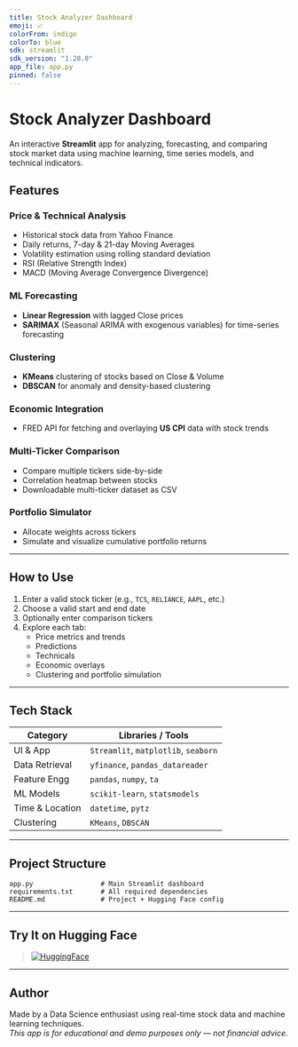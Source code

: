 ```yaml
---
title: Stock Analyzer Dashboard
emoji: 📈
colorFrom: indigo
colorTo: blue
sdk: streamlit
sdk_version: "1.28.0"
app_file: app.py
pinned: false
---
```


# Stock Analyzer Dashboard

An interactive **Streamlit** app for analyzing, forecasting, and comparing stock market data using machine learning, time series models, and technical indicators.

## Features

### Price & Technical Analysis
- Historical stock data from Yahoo Finance
- Daily returns, 7-day & 21-day Moving Averages
- Volatility estimation using rolling standard deviation
- RSI (Relative Strength Index)
- MACD (Moving Average Convergence Divergence)

###  ML Forecasting
- **Linear Regression** with lagged Close prices
- **SARIMAX** (Seasonal ARIMA with exogenous variables) for time-series forecasting

### Clustering
- **KMeans** clustering of stocks based on Close & Volume
- **DBSCAN** for anomaly and density-based clustering

### Economic Integration
- FRED API for fetching and overlaying **US CPI** data with stock trends

### Multi-Ticker Comparison
- Compare multiple tickers side-by-side
- Correlation heatmap between stocks
- Downloadable multi-ticker dataset as CSV

### Portfolio Simulator
- Allocate weights across tickers
- Simulate and visualize cumulative portfolio returns

---

## How to Use

1. Enter a valid stock ticker (e.g., `TCS`, `RELIANCE`, `AAPL`, etc.)
2. Choose a valid start and end date
3. Optionally enter comparison tickers
4. Explore each tab:
   - Price metrics and trends
   - Predictions
   - Technicals
   - Economic overlays
   - Clustering and portfolio simulation

---

## Tech Stack

| Category         | Libraries / Tools                         |
|------------------|--------------------------------------------|
| UI & App         | `Streamlit`, `matplotlib`, `seaborn`       |
| Data Retrieval   | `yfinance`, `pandas_datareader`            |
| Feature Engg     | `pandas`, `numpy`, `ta`                    |
| ML Models        | `scikit-learn`, `statsmodels`              |
| Time & Location  | `datetime`, `pytz`                         |
| Clustering       | `KMeans`, `DBSCAN`                         |

---

## Project Structure

```
app.py                 # Main Streamlit dashboard
requirements.txt       # All required dependencies
README.md              # Project + Hugging Face config
```

---

## Try It on Hugging Face

> [![HuggingFace](https://img.shields.io/badge/View%20App-HuggingFace-blue?logo=huggingface)](https://huggingface.co/spaces/riya1chatterjee/StockAnalyzer)

---

## Author

Made by a Data Science enthusiast using real-time stock data and machine learning techniques.  
_This app is for educational and demo purposes only — not financial advice._
